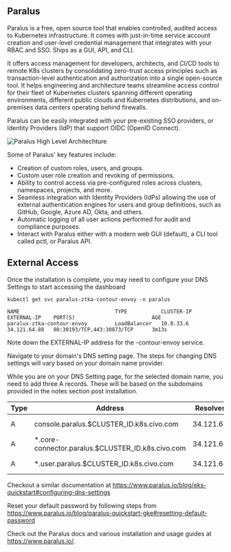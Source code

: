 ## Paralus

Paralus is a free, open source tool that enables controlled, audited access to Kubernetes infrastructure. It comes with just-in-time service account creation and user-level credential management that integrates with your RBAC and SSO. Ships as a GUI, API, and CLI.

It offers access management for developers, architects, and CI/CD tools to remote K8s clusters by consolidating zero-trust access principles such as transaction-level authentication and authorization into a single open-source tool. It helps engineering and architecture teams streamline access control for their fleet of Kubernetes clusters spanning different operating environments, different public clouds and Kubernetes distributions, and on-premises data centers operating behind firewalls.

Paralus can be easily integrated with your pre-existing SSO providers, or Identity Providers (IdP) that support OIDC (OpenID Connect).

![Paralus High Level Architechture](https://www.paralus.io/img/paralus_hld.png "Paralus HLA")

Some of Paralus' key features include:

* Creation of custom roles, users, and groups.
* Custom user role creation and revoking of permissions.
* Ability to control access via pre-configured roles across clusters, namespaces, projects, and more.
* Seamless integration with Identity Providers (IdPs) allowing the use of external authentication engines for users and group definitions, such as GitHub, Google, Azure AD, Okta, and others.
* Automatic logging of all user actions performed for audit and compliance purposes.
* Interact with Paralus either with a modern web GUI (default), a CLI tool called pctl, or Paralus API.

## External Access
Once the installation is complete, you may need to configure your DNS Settings to start accessing the dashboard

```
kubectl get svc paralus-ztka-contour-envoy -n paralus

NAME                               TYPE           CLUSTER-IP     EXTERNAL-IP    PORT(S)                         AGE
paralus-ztka-contour-envoy         LoadBalancer   10.0.33.6      34.121.64.88   80:30193/TCP,443:30873/TCP      3m13s   
```

Note down the EXTERNAL-IP address for the <releasename>-contour-envoy service.

Navigate to your domain's DNS setting page. The steps for changing DNS settings will vary based on your domain name provider.

While you are on your DNS Setting page, for the selected domain name, you need to add three A records. These will be based on the subdomains provided in the notes section post installation.

Type |	Address |	Resolves To |	TTL
--- | --- | --- | ---
A |	console.paralus.$CLUSTER_ID.k8s.civo.com |	34.121.64.88 |	1 Hour
A |	*.core-connector.paralus.$CLUSTER_ID.k8s.civo.com |	34.121.64.88 |	1 Hour
A |	*.user.paralus.$CLUSTER_ID.k8s.civo.com |	34.121.64.88 |	1 Hour

Checkout a similar documentation at https://www.paralus.io/blog/eks-quickstart#configuring-dns-settings

Reset your default password by following steps from https://www.paralus.io/blog/paralus-quickstart-gke#resetting-default-password

Check out the Paralus docs and various installation and usage guides at https://www.paralus.io/. 